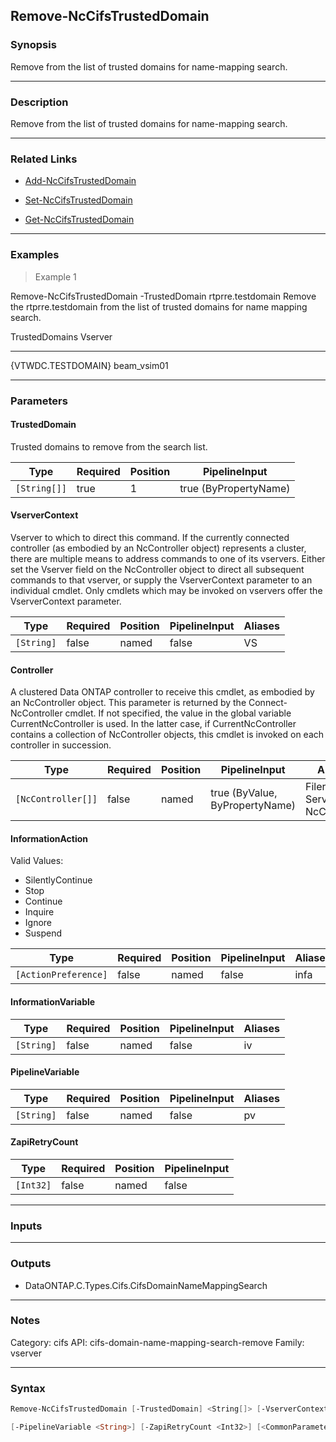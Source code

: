 Remove-NcCifsTrustedDomain
--------------------------

### Synopsis
Remove from the list of trusted domains for name-mapping search.

---

### Description

Remove from the list of trusted domains for name-mapping search.

---

### Related Links
* [Add-NcCifsTrustedDomain](Add-NcCifsTrustedDomain)

* [Set-NcCifsTrustedDomain](Set-NcCifsTrustedDomain)

* [Get-NcCifsTrustedDomain](Get-NcCifsTrustedDomain)

---

### Examples
> Example 1

Remove-NcCifsTrustedDomain -TrustedDomain rtprre.testdomain
Remove the rtprre.testdomain from the list of trusted domains for name mapping search.

TrustedDomains                                          Vserver
--------------                                          -------
{VTWDC.TESTDOMAIN}                                      beam_vsim01

---

### Parameters
#### **TrustedDomain**
Trusted domains to remove from the search list.

|Type        |Required|Position|PipelineInput        |
|------------|--------|--------|---------------------|
|`[String[]]`|true    |1       |true (ByPropertyName)|

#### **VserverContext**
Vserver to which to direct this command.  If the currently connected controller (as embodied by an NcController object) represents a cluster, there are multiple means to address commands to one of its vservers.  Either set the Vserver field on the NcController object to direct all subsequent commands to that vserver, or supply the VserverContext parameter to an individual cmdlet.  Only cmdlets which may be invoked on vservers offer the VserverContext parameter.

|Type      |Required|Position|PipelineInput|Aliases|
|----------|--------|--------|-------------|-------|
|`[String]`|false   |named   |false        |VS     |

#### **Controller**
A clustered Data ONTAP controller to receive this cmdlet, as embodied by an NcController object.  This parameter is returned by the Connect-NcController cmdlet.  If not specified, the value in the global variable CurrentNcController is used.  In the latter case, if CurrentNcController contains a collection of NcController objects, this cmdlet is invoked on each controller in succession.

|Type              |Required|Position|PipelineInput                 |Aliases                          |
|------------------|--------|--------|------------------------------|---------------------------------|
|`[NcController[]]`|false   |named   |true (ByValue, ByPropertyName)|Filer<br/>Server<br/>NcController|

#### **InformationAction**

Valid Values:

* SilentlyContinue
* Stop
* Continue
* Inquire
* Ignore
* Suspend

|Type                |Required|Position|PipelineInput|Aliases|
|--------------------|--------|--------|-------------|-------|
|`[ActionPreference]`|false   |named   |false        |infa   |

#### **InformationVariable**

|Type      |Required|Position|PipelineInput|Aliases|
|----------|--------|--------|-------------|-------|
|`[String]`|false   |named   |false        |iv     |

#### **PipelineVariable**

|Type      |Required|Position|PipelineInput|Aliases|
|----------|--------|--------|-------------|-------|
|`[String]`|false   |named   |false        |pv     |

#### **ZapiRetryCount**

|Type     |Required|Position|PipelineInput|
|---------|--------|--------|-------------|
|`[Int32]`|false   |named   |false        |

---

### Inputs

---

### Outputs
* DataONTAP.C.Types.Cifs.CifsDomainNameMappingSearch

---

### Notes
Category: cifs
API: cifs-domain-name-mapping-search-remove
Family: vserver

---

### Syntax
```PowerShell
Remove-NcCifsTrustedDomain [-TrustedDomain] <String[]> [-VserverContext <String>] [-Controller <NcController[]>] [-InformationAction <ActionPreference>] [-InformationVariable <String>] 
```
```PowerShell
[-PipelineVariable <String>] [-ZapiRetryCount <Int32>] [<CommonParameters>]
```
